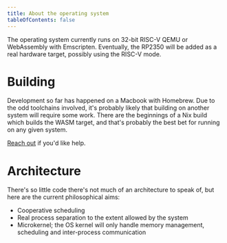 ```yaml
---
title: About the operating system
tableOfContents: false
---
```


The operating system currently runs on 32-bit RISC-V QEMU or WebAssembly with Emscripten.
Eventually, the RP2350 will be added as a real hardware target, possibly using the RISC-V mode.

# Building

Development so far has happened on a Macbook with Homebrew. Due to the odd toolchains
involved, it's probably likely that building on another system will require some work.
There are the beginnings of a Nix build which builds the WASM target, and that's probably
the best bet for running on any given system.

[Reach out](https://upvalue.io/contact/) if you'd like help.

# Architecture

There's so little code there's not much of an architecture to speak of, but here are the
current philosophical aims:

- Cooperative scheduling 
- Real process separation to the extent allowed by the system
- Microkernel; the OS kernel will only handle memory management, scheduling and inter-process communication